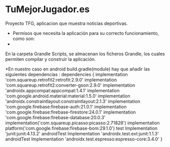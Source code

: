 # TuMejorJugador.es
Proyecto TFG, aplicacion que muestra noticias deportivas.


 - Permisos que necesita la aplicación para su correcto funcionamiento, como son:
 - 
<intent-filter>
   <action android:name="android.intent.action.MAIN" />

   <category android:name="android.intent.category.LAUNCHER" />
</intent-filter>


En la carpeta Grandle Scripts, se almacenan los ficheros Grandle, los cuales permiten compilar y construir la aplicación.


*En nuestro caso en android build.gradle(module) hay que añadir las siguientes dependencias :
dependencies {
implementation 'com.squareup.retrofit2:retrofit:2.9.0' 
implementation 'com.squareup.retrofit2:converter-gson:2.9.0' 
implementation 'androidx.appcompat:appcompat:1.4.1' 
implementation 'com.google.android.material:material:1.5.0' 
implementation 'androidx.constraintlayout:constraintlayout:2.1.3' 
implementation 'com.google.firebase:firebase-auth:21.0.1' 
implementation 'com.google.firebase:firebase-firestore:24.0.1' 
implementation 'com.google.firebase:firebase-database:20.0.3' implementation('com.squareup.picasso:picasso:2.71828') 
implementation platform('com.google.firebase:firebase-bom:29.1.0') test
Implementation 'junit:junit:4.13.2' androidTest
Implementation 'androidx.test.ext:junit:1.1.3' androidTest
Implementation 'androidx.test.espresso:espresso-core:3.4.0' }



